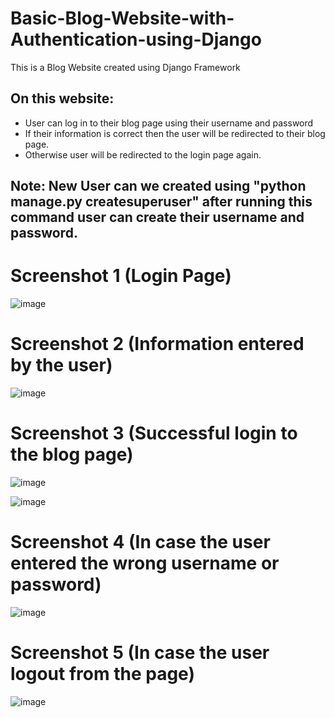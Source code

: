 # Basic-Blog-Website-with-Authentication-using-Django


This is a Blog Website created using Django Framework 

## On this website:
* User can log in to their  blog page using their username and password
* If their information is correct then the user will be redirected to their blog page.
* Otherwise user will be redirected to the login page again.


## Note: New User  can we created  using  "python manage.py createsuperuser" after running  this command user can create their username and password.




# Screenshot 1 (Login Page)

![image](https://github.com/gaurav0401/Basic-Blog-Website-with-Authentication-using-Django/assets/80095859/69a71e3c-c704-47cb-8377-a05c3a1c20e4)



# Screenshot 2 (Information entered by the user)

![image](https://github.com/gaurav0401/Basic-Blog-Website-with-Authentication-using-Django/assets/80095859/ec09f7df-a020-4482-af1e-db59b20f361b)


# Screenshot 3 (Successful login to  the blog page)

![image](https://github.com/gaurav0401/Basic-Blog-Website-with-Authentication-using-Django/assets/80095859/7ae65518-946e-4a5e-bbe9-d85acd4b2359)


![image](https://github.com/gaurav0401/Basic-Blog-Website-with-Authentication-using-Django/assets/80095859/76d39209-38a1-4aea-899a-158a06b8d06e)



# Screenshot 4 (In case the user entered the wrong username or  password)

![image](https://github.com/gaurav0401/Basic-Blog-Website-with-Authentication-using-Django/assets/80095859/6f02a358-0c97-47b7-8939-78acd4c90279)



# Screenshot 5 (In case the user logout from the page)

![image](https://github.com/gaurav0401/Basic-Blog-Website-with-Authentication-using-Django/assets/80095859/be4f25b0-db55-4a56-a2ba-a5800e636588)










